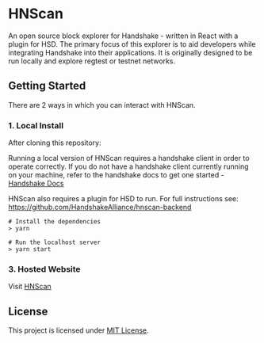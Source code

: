 # HNScan
An open source block explorer for Handshake - written in React with a plugin for HSD. The primary focus of this explorer is to aid developers while integrating Handshake into their applications. It is originally designed to be run locally and explore regtest or testnet networks.

## Getting Started

There are 2 ways in which you can interact with HNScan.

### 1. Local Install

After cloning this repository:

 Running a local version of HNScan requires a handshake client in order to operate correctly. If you do not have a handshake    client currently running on your machine, refer to the handshake docs to get one started - [Handshake Docs](https://handshake-org.github.io/api-docs/?shell--cli#introduction)

 HNScan also requires a plugin for HSD to run. For full instructions see: https://github.com/HandshakeAlliance/hnscan-backend

 ```
# Install the dependencies
 > yarn

# Run the localhost server
 > yarn start
```

### 3. Hosted Website

Visit [HNScan](https://HNScan.com)


## License

This project is licensed under [MIT License](/LICENSE).

